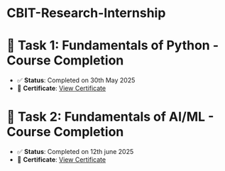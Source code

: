 # CBIT-Research-Internship

# 📝 Task 1:  Fundamentals of Python - Course Completion  
- ✅ **Status**: Completed on 30th May 2025  
- 📜 **Certificate**: [View Certificate](https://media.geeksforgeeks.org/courses/certificates/18dfb36cb5a2aa5892191cad719c078f.pdf)  

# 📝 Task 2:  Fundamentals of AI/ML - Course Completion  
- ✅ **Status**: Completed on 12th june 2025  
- 📜 **Certificate**: [View Certificate](https://drive.google.com/file/d/11glJ5adC0th56llKaHq4PbHIC9xerzc5/view?usp=drive_link) 
